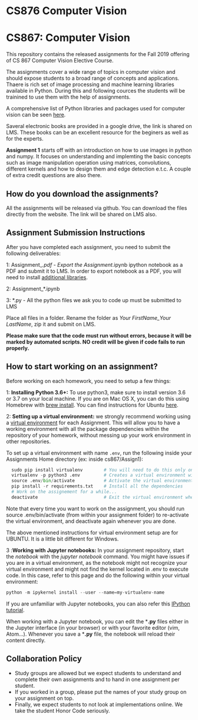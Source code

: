# CS876 Computer Vision

# CS867: Computer Vision

This repository contains the released assignments for the Fall 2019 offering of CS 867 Computer Vision Elective Course. 

The assignments cover a wide range of topics in computer vision and should expose students to a broad range of concepts and applications. Thaere is rich set of image processing and machine learning libraries available in Python. During this and following cources the students will be trainined to use them with the help of assignments. 

A comprehensive list of Python libraries and packages used for computer vision can be seen [here](https://opensource.com/article/19/3/python-image-manipulation-tools). 

Saveral electronic books are provided in a google drive, the link is shared on LMS. These books can be an excellent resource for the beginers as well as for the experts. 

**Assignment 1** starts off with an introduction on how to use images in python and numpy. It focuses on understanding and implemting the basic concepts such as image manipulation operation using matrices, convolutions, different kernels and how to design them and edge detection e.t.c. A couple of extra credit questions are also there.

## How do you download the assignments?

All the assignments will be released via github. You can download the files directly from the website. The link will be shared on LMS also. 

## Assignment Submission Instructions

After you have completed each assignment, you need to submit the following deliverables:

1: Assignment_*.pdf - Export the Assignment*.ipynb ipython notebook as a PDF and submit it to LMS. In order to export notebook as a PDF, you will need to install [additional libraries](https://nbconvert.readthedocs.io/en/latest/install.html#installing-nbconvert).

2: Assignment_*.ipynb 

3: *.py - All the python files we ask you to code up must be submitted to LMS

Place all files in a folder. Rename the folder as *Your FirstName_Your LastName*, zip it and submit on LMS. 

**Please make sure that the code must run without errors, because it will be marked by automated scripts. NO credit will be given if code fails to run properly.**

## How to start working on an assignment?
Before working on each homework, you need to setup a few things:

1: **Installing Python 3.6+:** To use python3, make sure to install version 3.6 or 3.7 on your local machine. If you are on Mac OS X, you can do this using Homebrew with [brew install](https://raw.githubusercontent.com/Homebrew/homebrew-core/f2a764ef944b1080be64bd88dca9a1d80130c558/Formula/python.rb). You can find instructions for Ubuntu [here](https://www.digitalocean.com/community/tutorials/how-to-install-python-3-and-set-up-a-local-programming-environment-on-ubuntu-16-04).

2: **Setting up a virtual environment:** we strongly recommend working using a [virtual environment](http://docs.python-guide.org/en/latest/dev/virtualenvs/) for each Assignment. This will allow you to have a working environment with all the package dependencies within the repository of your homework, without messing up your work environment in other repositories.

To set up a virtual environment with name `.env`, run the following inside your Assignments Home directory (ex: inside cs867/Assign1):

```python
  sudo pip install virtualenv        # You will need to do this only once
  virtualenv -p python3 .env         # Creates a virtual environment with python3
  source .env/bin/activate           # Activate the virtual environment
  pip install -r requirements.txt    # Install all the dependencies
  # Work on the assignement for a while...
  deactivate                         # Exit the virtual environment when you're done
```

Note that every time you want to work on the assignment, you should run source .env/bin/activate (from within your assignment folder) to re-activate the virtual environment, and deactivate again whenever you are done.

The above mentioned instructions for virtual environment setup are for UBUNTU. It is a little bit different for Windows.

3 :**Working with Jupyter notebooks:** In your assignment repository, start the *notebook* with the *jupyter notebook* command. You might have issues if you are in a virtual environment, as the notebook might not recognize your virtual environment and might not find the kernel located in .env to execute code. In this case, refer to this page and do the following within your virtual environment:

```python
python -m ipykernel install --user --name=my-virtualenv-name
```
If you are unfamiliar with Jupyter notebooks, you can also refer this [IPython tutorial](http://cs231n.github.io/ipython-tutorial).

When working with a Jupyter notebook, you can edit the ***.py** files either in the Jupyter interface (in your browser) or with your favorite editor (vim, Atom...). Whenever you save a ***.py** file, the notebook will reload their content directly.

## Collaboration Policy
- Study groups are allowed but we expect students to understand and complete their own assignments and to hand in one assignment per student.
- If you worked in a group, please put the names of your study group on your assignment on top.
- Finally, we expect students to not look at implementations online. We take the student Honor Code seriously.
